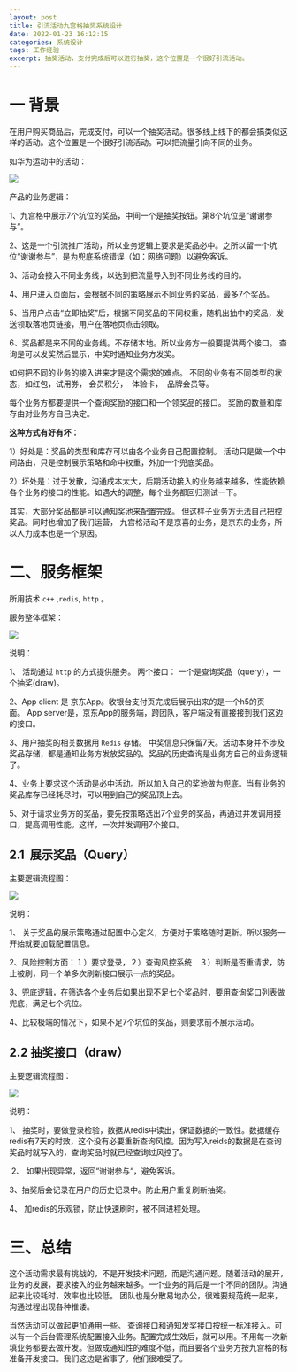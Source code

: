 ```yaml
---
layout: post
title: 引流活动九宫格抽奖系统设计
date: 2022-01-23 16:12:15
categories: 系统设计  
tags: 工作经验
excerpt: 抽奖活动，支付完成后可以进行抽奖，这个位置是一个很好引流活动。
---
```


# 一 背景

在用户购买商品后，完成支付，可以一个抽奖活动。很多线上线下的都会搞类似这样的活动。这个位置是一个很好引流活动。可以把流量引向不同的业务。 

如华为运动中的活动：

![](/assets/system-design/server-activity-ninebox-2022-09-21_17-19-20.png)

产品的业务逻辑：

1、九宫格中展示7个坑位的奖品，中间一个是抽奖按钮。第8个坑位是“谢谢参与”。

2、这是一个引流推广活动，所以业务逻辑上要求是奖品必中。之所以留一个坑位“谢谢参与”，是为兜底系统错误（如：网络问题）以避免客诉。

3、活动会接入不同业务线，以达到把流量导入到不同业务线的目的。

4、用户进入页面后，会根据不同的策略展示不同业务的奖品，最多7个奖品。

5、当用户点击“立即抽奖”后，根据不同奖品的不同权重，随机出抽中的奖品，发送领取落地页链接，用户在落地页点击领取。

6、奖品都是来不同的业务线。不存储本地。所以业务方一般要提供两个接口。 查询是可以发奖然后显示，中奖时通知业务方发奖。

如何把不同的业务的接入进来才是这个需求的难点。 不同的业务有不同类型的状态，如红包，试用券， 会员积分，  体验卡，  品牌会员等。

每个业务方都要提供一个查询奖励的接口和一个领奖品的接口。 奖励的数量和库存由对业务方自己决定。


**这种方式有好有坏：**

1）好处是：奖品的类型和库存可以由各个业务自己配置控制。 活动只是做一个中间路由，只是控制展示策略和命中权重，外加一个兜底奖品。

2）坏处是：过于发散，沟通成本太大，后期活动接入的业务越来越多，性能依赖各个业务的接口的性能。如遇大的调整，每个业务都回归测试一下。
  
其实，大部分奖品都是可以通知奖池来配置完成。 但这样子业务方无法自己把控奖品。同时也增加了我们运营， 九宫格活动不是京喜的业务，是京东的业务，所以人力成本也是一个原因。

  
# 二、服务框架

  所用技术  `c++` ,`redis`, `http` 。

服务整体框架：

![](/assets/system-design/server-activity-ninebox-2022-09-21_16-55-36.png)

  
说明： 

1、 活动通过 `http`  的方式提供服务。 两个接口： 一个是查询奖品（query），一个抽奖(draw)。 

2、App client 是 京东App。收银台支付页完成后展示出来的是一个h5的页面。 App server是，京东App的服务端，跨团队，客户端没有直接接到我们这边的接口。

3、用户抽奖的相关数据用 `Redis` 存储。 中奖信息只保留7天。活动本身并不涉及奖品存储，都是通知业务方发放奖品的。奖品的历史查询是业务方自己的业务逻辑了。 

4、业务上要求这个活动是必中活动。所以加入自己的奖池做为兜底。当有业务的奖品库存已经耗尽时，可以用到自己的奖品顶上去。

5、对于请求业务方的奖品，要先按策略选出7个业务的奖品，再通过并发调用接口，提高调用性能。这样，一次并发调用7个接口。

  

##  2.1  展示奖品（Query）

  主要逻辑流程图：

![](/assets/system-design/server-activity-ninebox_2022-09-21_16-20-18.png)

  
说明： 

1、 关于奖品的展示策略通过配置中心定义，方便对于策略随时更新。所以服务一开始就要加载配置信息。

2、风险控制方面：１）要求登录，２）查询风控系统　３）判断是否重请求，防止被刷，同一个单多次刷新接口展示一点的奖品。

3、兜底逻辑，在筛选各个业务后如果出现不足七个奖品时，要用查询奖口列表做兜底，满足七个坑位。

4、比较极端的情况下，如果不足7个坑位的奖品，则要求前不展示活动。 


## 2.2 抽奖接口（draw） 

主要逻辑流程图：
  

![](/assets/system-design/server-activity-ninebox_2022-09-21_16-29-08.png)

  
说明： 

1、 抽奖时，要做登录检验，数据从redis中读出，保证数据的一致性。数据缓存redis有7天的时效，这个没有必要重新查询风控。因为写入reids的数据是在查询奖品时就写入的，查询奖品时就已经查询过风控了。

 2、 如果出现异常，返回“谢谢参与“，避免客诉。

3、抽奖后会记录在用户的历史记录中。防止用户重复刷新抽奖。

4、 加redis的乐观锁，防止快速刷时，被不同进程处理。


# 三、总结
  

这个活动需求最有挑战的，不是开发技术问题，而是沟通问题。随着活动的展开，业务的发展，要求接入的业务越来越多。一个业务的背后是一个不同的团队。沟通起来比较耗时，效率也比较低。 团队也是分散易地办公，很难要规范统一起来，沟通过程出现各种推诿。

当然活动可以做起更加通用一些。 查询接口和通知发奖接口按统一标准接入。可以有一个后台管理系统配置接入业务。配置完成生效后，就可以用。不用每一次新填业务都要去做开发。但做成通知性的难度不低，而且要各个业务方按九宫格的标准备开发接口。我们这边是省事了。他们很难受了。
